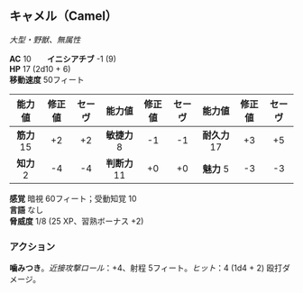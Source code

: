 ## キャメル（Camel）
*大型・野獣、無属性*

**AC** 10　　**イニシアチブ** -1 (9)  
**HP** 17 (2d10 + 6)  
**移動速度** 50フィート

| 能力値 | 修正値 | セーヴ | 能力値 | 修正値 | セーヴ | 能力値 | 修正値 | セーヴ |
|:---:|:---:|:---:|:---:|:---:|:---:|:---:|:---:|:---:|
| **筋力** 15 | +2 | +2 | **敏捷力** 8 | -1 | -1 | **耐久力** 17 | +3 | +5 |
| **知力** 2 | -4 | -4 | **判断力** 11 | +0 | +0 | **魅力** 5 | -3 | -3 |

**感覚** 暗視 60フィート；受動知覚 10  
**言語** なし  
**脅威度** 1/8 (25 XP、習熟ボーナス +2)

### アクション
**噛みつき**。*近接攻撃ロール*：+4、射程 5フィート。*ヒット*：4 (1d4 + 2) 殴打ダメージ。